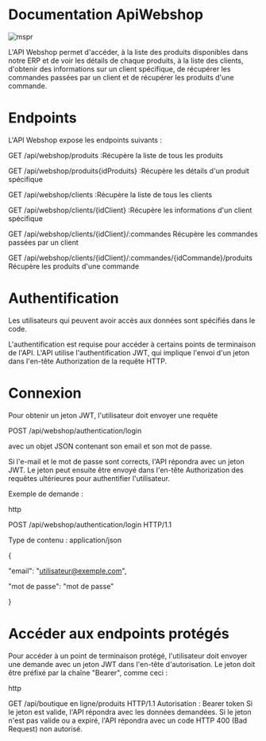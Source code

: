 # Documentation ApiWebshop

![mspr](https://user-images.githubusercontent.com/61651276/225070332-ea05cf7a-2f32-4899-a0d0-032502728375.PNG)

L'API Webshop permet d'accéder, à la liste des produits disponibles dans notre ERP et de voir les détails de chaque produits, à la liste des clients, d'obtenir des informations sur un client spécifique, de récupérer les commandes passées par un client et de récupérer les produits d'une commande.

# Endpoints
L'API Webshop expose les endpoints suivants :

GET /api/webshop/produits :Récupère la liste de tous les produits

GET /api/webshop/produits{idProduits} :Récupère les détails d'un produit spécifique

GET /api/webshop/clients	:Récupère la liste de tous les clients

GET /api/webshop/clients/{idClient}	:Récupère les informations d'un client spécifique

GET /api/webshop/clients/{idClient}/:commandes	Récupère les commandes passées par un client

GET /api/webshop/clients/{idClient}/:commandes/{idCommande}/produits	Récupère les produits d'une commande

# Authentification
Les utilisateurs qui peuvent avoir accès aux données sont spécifiés dans le code.

L'authentification est requise pour accéder à certains points de terminaison de l'API. L'API utilise l'authentification JWT, qui implique l'envoi d'un jeton dans l'en-tête Authorization de la requête HTTP.

  # Connexion
Pour obtenir un jeton JWT, l'utilisateur doit envoyer une requête 

POST /api/webshop/authentication/login 

avec un objet JSON contenant son email et son mot de passe.

Si l'e-mail et le mot de passe sont corrects, l'API répondra avec un jeton JWT. Le jeton peut ensuite être envoyé dans l'en-tête Authorization des requêtes ultérieures pour authentifier l'utilisateur.

Exemple de demande :

http

POST /api/webshop/authentication/login HTTP/1.1

Type de contenu : application/json

{

   "email": "utilisateur@exemple.com",
      
   "mot de passe": "mot de passe"
   
}

  # Accéder aux endpoints protégés
Pour accéder à un point de terminaison protégé, l'utilisateur doit envoyer une demande avec un jeton JWT dans l'en-tête d'autorisation. Le jeton doit être préfixé par la chaîne "Bearer", comme ceci :

http

GET /api/boutique en ligne/produits HTTP/1.1
Autorisation : Bearer token
Si le jeton est valide, l'API répondra avec les données demandées. Si le jeton n'est pas valide ou a expiré, l'API répondra avec un code HTTP 400 (Bad Request) non autorisé.

